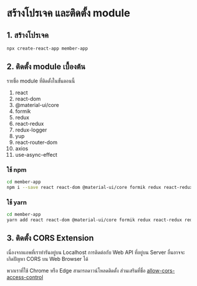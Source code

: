 

# สร้างโปรเจค และติดตั้ง module

## 1. สร้างโปรเจค

```bash
npx create-react-app member-app
```

## 2. ติดตั้ง module เบื้องต้น

รายชื่อ module ที่ติดตั้งในขั้นตอนนี้
1. react
2. react-dom
3. @material-ui/core
4. formik
5. redux
6. react-redux
7.  redux-logger
8.  yup
9.  react-router-dom 
10. axios
11. use-async-effect

### ใช้ npm

```bash
cd member-app
npm i --save react react-dom @material-ui/core formik redux react-redux redux-logger yup react-router-dom axios use-async-effect
```

### ใช้ yarn

```bash
cd member-app
yarn add react react-dom @material-ui/core formik redux react-redux redux-logger yup react-router-dom axios use-async-effect
```

## 3. ติดตั้ง CORS Extension 

เนื่องจากแอพที่เราทำรันอยู่บน Localhost การติดต่อกับ Web API ที่อยู่บน Server อื่นอาจจะเกิดปัญหา CORS บน Web Browser ได้ 

พวกเราที่ใช้ Chrome หรือ Edge สามารถดาวน์โหลดติดตั้ง ส่วนเสริมที่ชื่อ [allow-cors-access-control](https://chrome.google.com/webstore/detail/allow-cors-access-control/lhobafahddgcelffkeicbaginigeejlf)
